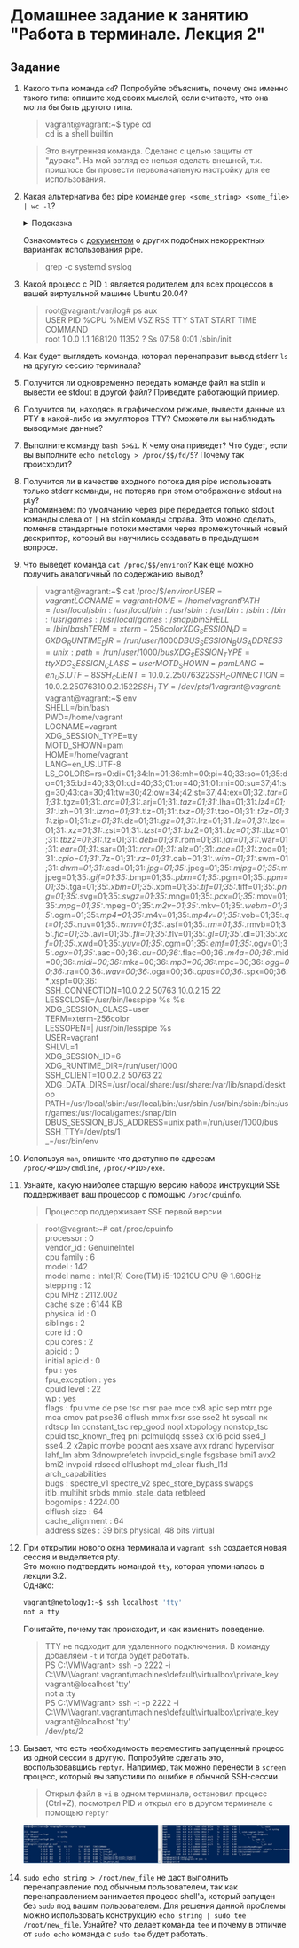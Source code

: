 # Домашнее задание к занятию "Работа в терминале. Лекция 2"

## Задание

1. Какого типа команда `cd`? Попробуйте объяснить, почему она именно такого типа: опишите ход своих мыслей, если считаете, что она могла бы быть другого типа.
    > vagrant@vagrant:~$ type cd  
      cd is a shell builtin

    > Это внутренняя команда. Сделано с целью защиты от "дурака". На мой взгляд ее нельзя сделать внешней, 
      т.к. пришлось бы провести первоначальную настройку для ее использования.
2. Какая альтернатива без pipe команде `grep <some_string> <some_file> | wc -l`?   

	<details>
	<summary>Подсказка</summary>

	`man grep` поможет в ответе на этот вопрос. 

	</details>
	
	Ознакомьтесь с [документом](http://www.smallo.ruhr.de/award.html) о других подобных некорректных вариантах использования pipe.

    > grep -c systemd syslog

3. Какой процесс с PID `1` является родителем для всех процессов в вашей виртуальной машине Ubuntu 20.04?

    > root@vagrant:/var/log# ps aux  
      USER         PID %CPU %MEM    VSZ   RSS TTY      STAT START   TIME COMMAND  
      root           1  0.0  1.1 168120 11352 ?        Ss   07:58   0:01 /sbin/init  

4. Как будет выглядеть команда, которая перенаправит вывод stderr `ls` на другую сессию терминала?

    > 

5. Получится ли одновременно передать команде файл на stdin и вывести ее stdout в другой файл? Приведите работающий пример.
6. Получится ли, находясь в графическом режиме, вывести данные из PTY в какой-либо из эмуляторов TTY? Сможете ли вы наблюдать выводимые данные?
7. Выполните команду `bash 5>&1`. К чему она приведет? Что будет, если вы выполните `echo netology > /proc/$$/fd/5`? Почему так происходит?
8. Получится ли в качестве входного потока для pipe использовать только stderr команды, не потеряв при этом отображение stdout на pty?  
	Напоминаем: по умолчанию через pipe передается только stdout команды слева от `|` на stdin команды справа.
Это можно сделать, поменяв стандартные потоки местами через промежуточный новый дескриптор, который вы научились создавать в предыдущем вопросе.
9. Что выведет команда `cat /proc/$$/environ`? Как еще можно получить аналогичный по содержанию вывод?

   > vagrant@vagrant:~$ cat /proc/$$/environ  
   > USER=vagrant LOGNAME=vagrant HOME=/home/vagrant PATH=/usr/local/sbin:/usr/local/bin:/usr/sbin:/usr/bin:/sbin:/bin:/usr/games:/usr/local/games:/snap/bin SHELL=/bin/bash TERM=xterm-256color XDG_SESSION_ID=6 XDG_RUNTIME_DIR=/run/user/1000 DBUS_SESSION_BUS_ADDRESS=unix:path=/run/user/1000/bus XDG_SESSION_TYPE=tty XDG_SESSION_CLASS=user MOTD_SHOWN=pam LANG=en_US.UTF-8 SSH_CLIENT=10.0.2.2 50763 22 SSH_CONNECTION=10.0.2.2 50763 10.0.2.15 22 SSH_TTY=/dev/pts/1 vagrant@vagrant:~$   
     vagrant@vagrant:~$ env  
     SHELL=/bin/bash  
     PWD=/home/vagrant  
     LOGNAME=vagrant  
     XDG_SESSION_TYPE=tty  
     MOTD_SHOWN=pam  
     HOME=/home/vagrant  
     LANG=en_US.UTF-8  
     LS_COLORS=rs=0:di=01;34:ln=01;36:mh=00:pi=40;33:so=01;35:do=01;35:bd=40;33;01:cd=40;33;01:or=40;31;01:mi=00:su=37;41:sg=30;43:ca=30;41:tw=30;42:ow=34;42:st=37;44:ex=01;32:*.tar=01;31:*.tgz=01;31:*.arc=01;31:*.arj=01;31:*.taz=01;31:*.lha=01;31:*.lz4=01;31:*.lzh=01;31:*.lzma=01;31:*.tlz=01;31:*.txz=01;31:*.tzo=01;31:*.t7z=01;31:*.zip=01;31:*.z=01;31:*.dz=01;31:*.gz=01;31:*.lrz=01;31:*.lz=01;31:*.lzo=01;31:*.xz=01;31:*.zst=01;31:*.tzst=01;31:*.bz2=01;31:*.bz=01;31:*.tbz=01;31:*.tbz2=01;31:*.tz=01;31:*.deb=01;31:*.rpm=01;31:*.jar=01;31:*.war=01;31:*.ear=01;31:*.sar=01;31:*.rar=01;31:*.alz=01;31:*.ace=01;31:*.zoo=01;31:*.cpio=01;31:*.7z=01;31:*.rz=01;31:*.cab=01;31:*.wim=01;31:*.swm=01;31:*.dwm=01;31:*.esd=01;31:*.jpg=01;35:*.jpeg=01;35:*.mjpg=01;35:*.mjpeg=01;35:*.gif=01;35:*.bmp=01;35:*.pbm=01;35:*.pgm=01;35:*.ppm=01;35:*.tga=01;35:*.xbm=01;35:*.xpm=01;35:*.tif=01;35:*.tiff=01;35:*.png=01;35:*.svg=01;35:*.svgz=01;35:*.mng=01;35:*.pcx=01;35:*.mov=01;35:*.mpg=01;35:*.mpeg=01;35:*.m2v=01;35:*.mkv=01;35:*.webm=01;35:*.ogm=01;35:*.mp4=01;35:*.m4v=01;35:*.mp4v=01;35:*.vob=01;35:*.qt=01;35:*.nuv=01;35:*.wmv=01;35:*.asf=01;35:*.rm=01;35:*.rmvb=01;35:*.flc=01;35:*.avi=01;35:*.fli=01;35:*.flv=01;35:*.gl=01;35:*.dl=01;35:*.xcf=01;35:*.xwd=01;35:*.yuv=01;35:*.cgm=01;35:*.emf=01;35:*.ogv=01;35:*.ogx=01;35:*.aac=00;36:*.au=00;36:*.flac=00;36:*.m4a=00;36:*.mid=00;36:*.midi=00;36:*.mka=00;36:*.mp3=00;36:*.mpc=00;36:*.ogg=00;36:*.ra=00;36:*.wav=00;36:*.oga=00;36:*.opus=00;36:*.spx=00;36:*.xspf=00;36:  
     SSH_CONNECTION=10.0.2.2 50763 10.0.2.15 22  
     LESSCLOSE=/usr/bin/lesspipe %s %s  
     XDG_SESSION_CLASS=user  
     TERM=xterm-256color  
     LESSOPEN=| /usr/bin/lesspipe %s  
     USER=vagrant  
     SHLVL=1  
     XDG_SESSION_ID=6  
     XDG_RUNTIME_DIR=/run/user/1000  
     SSH_CLIENT=10.0.2.2 50763 22  
     XDG_DATA_DIRS=/usr/local/share:/usr/share:/var/lib/snapd/desktop  
     PATH=/usr/local/sbin:/usr/local/bin:/usr/sbin:/usr/bin:/sbin:/bin:/usr/games:/usr/local/games:/snap/bin  
     DBUS_SESSION_BUS_ADDRESS=unix:path=/run/user/1000/bus  
     SSH_TTY=/dev/pts/1  
     _=/usr/bin/env  

10. Используя `man`, опишите что доступно по адресам `/proc/<PID>/cmdline`, `/proc/<PID>/exe`.

    >

11. Узнайте, какую наиболее старшую версию набора инструкций SSE поддерживает ваш процессор с помощью `/proc/cpuinfo`.

    > Процессор поддерживает SSE первой версии

    > root@vagrant:~# cat /proc/cpuinfo  
      processor       : 0  
      vendor_id       : GenuineIntel  
      cpu family      : 6  
      model           : 142  
      model name      : Intel(R) Core(TM) i5-10210U CPU @ 1.60GHz  
      stepping        : 12  
      cpu MHz         : 2112.002  
      cache size      : 6144 KB  
      physical id     : 0  
      siblings        : 2  
      core id         : 0  
      cpu cores       : 2  
      apicid          : 0  
      initial apicid  : 0  
      fpu             : yes  
      fpu_exception   : yes  
      cpuid level     : 22  
      wp              : yes  
      flags           : fpu vme de pse tsc msr pae mce cx8 apic sep mtrr pge mca cmov pat pse36 clflush mmx fxsr sse sse2 ht syscall nx rdtscp lm constant_tsc rep_good nopl xtopology nonstop_tsc cpuid tsc_known_freq pni pclmulqdq ssse3 cx16 pcid sse4_1 sse4_2 x2apic movbe popcnt aes xsave avx rdrand hypervisor lahf_lm abm 3dnowprefetch invpcid_single fsgsbase bmi1 avx2 bmi2 invpcid rdseed clflushopt md_clear flush_l1d arch_capabilities  
      bugs            : spectre_v1 spectre_v2 spec_store_bypass swapgs itlb_multihit srbds mmio_stale_data retbleed  
      bogomips        : 4224.00  
      clflush size    : 64  
      cache_alignment : 64  
      address sizes   : 39 bits physical, 48 bits virtual  

12. При открытии нового окна терминала и `vagrant ssh` создается новая сессия и выделяется pty.  
	Это можно подтвердить командой `tty`, которая упоминалась в лекции 3.2.  
	Однако:

    ```bash
	vagrant@netology1:~$ ssh localhost 'tty'
	not a tty
    ```

	Почитайте, почему так происходит, и как изменить поведение.

    > TTY не подходит для удаленного подключения. В команду добавляем `-t` и тогда будет работать.  
      PS C:\VM\Vagrant> ssh -p 2222 -i C:\VM\Vagrant\.vagrant\machines\default\virtualbox\private_key vagrant@localhost 'tty'  
      not a tty  
      PS C:\VM\Vagrant> ssh -t -p 2222 -i C:\VM\Vagrant\.vagrant\machines\default\virtualbox\private_key vagrant@localhost 'tty'  
      /dev/pts/2  

13. Бывает, что есть необходимость переместить запущенный процесс из одной сессии в другую. Попробуйте сделать это, воспользовавшись `reptyr`. Например, так можно перенести в `screen` процесс, который вы запустили по ошибке в обычной SSH-сессии.

    > Открыл файл в `vi` в одном терминале, остановил процесс (Ctrl+Z), посмотрел PID и открыл его в другом терминале с помощью `reptyr`

    ![](https://github.com/AVasMakarov/devops-netology/blob/main/Screenshots/HW_Term2/1.JPG?raw=true)

14. `sudo echo string > /root/new_file` не даст выполнить перенаправление под обычным пользователем, так как перенаправлением занимается процесс shell'а, который запущен без `sudo` под вашим пользователем. Для решения данной проблемы можно использовать конструкцию `echo string | sudo tee /root/new_file`. Узнайте? что делает команда `tee` и почему в отличие от `sudo echo` команда с `sudo tee` будет работать.